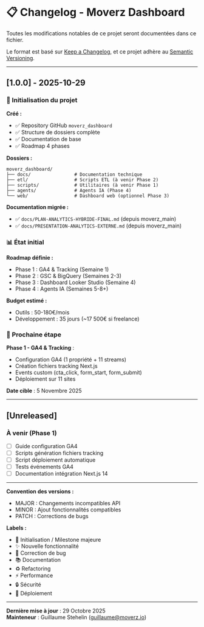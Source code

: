 # 📋 Changelog - Moverz Dashboard

Toutes les modifications notables de ce projet seront documentées dans ce fichier.

Le format est basé sur [Keep a Changelog](https://keepachangelog.com/fr/1.0.0/),
et ce projet adhère au [Semantic Versioning](https://semver.org/lang/fr/).

---

## [1.0.0] - 2025-10-29

### 🎉 Initialisation du projet

**Créé :**
- ✅ Repository GitHub `moverz_dashboard`
- ✅ Structure de dossiers complète
- ✅ Documentation de base
- ✅ Roadmap 4 phases

**Dossiers :**
```
moverz_dashboard/
├── docs/                # Documentation technique
├── etl/                 # Scripts ETL (à venir Phase 2)
├── scripts/             # Utilitaires (à venir Phase 1)
├── agents/              # Agents IA (Phase 4)
└── web/                 # Dashboard web (optionnel Phase 3)
```

**Documentation migrée :**
- ✅ `docs/PLAN-ANALYTICS-HYBRIDE-FINAL.md` (depuis moverz_main)
- ✅ `docs/PRESENTATION-ANALYTICS-EXTERNE.md` (depuis moverz_main)

### 📊 État initial

**Roadmap définie :**
- Phase 1 : GA4 & Tracking (Semaine 1)
- Phase 2 : GSC & BigQuery (Semaines 2-3)
- Phase 3 : Dashboard Looker Studio (Semaine 4)
- Phase 4 : Agents IA (Semaines 5-8+)

**Budget estimé :**
- Outils : 50-180€/mois
- Développement : 35 jours (~17 500€ si freelance)

### 🎯 Prochaine étape

**Phase 1 - GA4 & Tracking** :
- Configuration GA4 (1 propriété + 11 streams)
- Création fichiers tracking Next.js
- Events custom (cta_click, form_start, form_submit)
- Déploiement sur 11 sites

**Date cible** : 5 Novembre 2025

---

## [Unreleased]

### À venir (Phase 1)
- [ ] Guide configuration GA4
- [ ] Scripts génération fichiers tracking
- [ ] Script déploiement automatique
- [ ] Tests événements GA4
- [ ] Documentation intégration Next.js 14

---

**Convention des versions :**
- MAJOR : Changements incompatibles API
- MINOR : Ajout fonctionnalités compatibles
- PATCH : Corrections de bugs

**Labels :**
- 🎉 Initialisation / Milestone majeure
- ✨ Nouvelle fonctionnalité
- 🐛 Correction de bug
- 📚 Documentation
- ♻️ Refactoring
- ⚡ Performance
- 🔒 Sécurité
- 🚀 Déploiement

---

**Dernière mise à jour** : 29 Octobre 2025  
**Mainteneur** : Guillaume Stehelin (guillaume@moverz.io)

